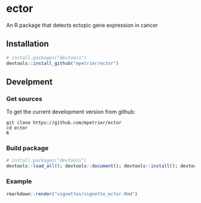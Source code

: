 # ector
An R package that detects ectopic gene expression in cancer


## Installation

```R
# install.packages("devtools")
devtools::install_github("mpetrier/ector")
```


## Develpment

### Get sources

To get the current development version from github:

```
git clone https://github.com/mpetrier/ector
cd ector
R
```


### Build package

```R
# install.packages("devtools")
devtools::load_all(); devtools::document(); devtools::install(); devtools::check()
```

### Example

```R
rmarkdown::render("vignettes/vignette_ector.Rmd")
```

